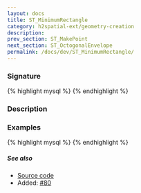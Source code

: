 ```yaml
---
layout: docs
title: ST_MinimumRectangle
category: h2spatial-ext/geometry-creation
description: 
prev_section: ST_MakePoint
next_section: ST_OctogonalEnvelope
permalink: /docs/dev/ST_MinimumRectangle/
---
```


### Signature

{% highlight mysql %}
{% endhighlight %}

### Description

### Examples

{% highlight mysql %}
{% endhighlight %}

##### See also

* <a href="https://github.com/irstv/H2GIS/blob/master/h2spatial-ext/src/main/java/org/h2gis/h2spatialext/function/spatial/create/ST_MinimumRectangle.java" target="_blank">Source code</a>
* Added: <a href="https://github.com/irstv/H2GIS/pull/80" target="_blank">#80</a>
